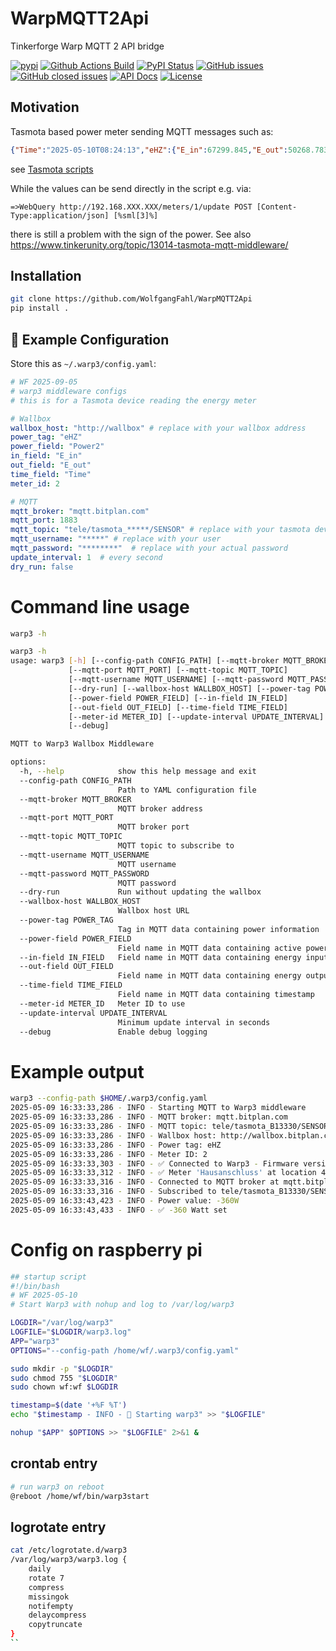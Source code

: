 # WarpMQTT2Api
Tinkerforge Warp MQTT 2 API bridge

[![pypi](https://img.shields.io/pypi/pyversions/WarpMQTT2Api)](https://pypi.org/project/WarpMQTT2Api/)
[![Github Actions Build](https://github.com/WolfgangFahl/WarpMQTT2Api/actions/workflows/build.yml/badge.svg)](https://github.com/WolfgangFahl/WarpMQTT2Api/actions/workflows/build.yml)
[![PyPI Status](https://img.shields.io/pypi/v/WarpMQTT2Api.svg)](https://pypi.python.org/pypi/WarpMQTT2Api/)
[![GitHub issues](https://img.shields.io/github/issues/WolfgangFahl/WarpMQTT2Api.svg)](https://github.com/WolfgangFahl/WarpMQTT2Api/issues)
[![GitHub closed issues](https://img.shields.io/github/issues-closed/WolfgangFahl/WarpMQTT2Api.svg)](https://github.com/WolfgangFahl/WarpMQTT2Api/issues/?q=is%3Aissue+is%3Aclosed)
[![API Docs](https://img.shields.io/badge/API-Documentation-blue)](https://WolfgangFahl.github.io/WarpMQTT2Api/)
[![License](https://img.shields.io/github/license/WolfgangFahl/WarpMQTT2Api.svg)](https://www.apache.org/licenses/LICENSE-2.0)

## Motivation
Tasmota based power meter sending MQTT messages such as:
```json
{"Time":"2025-05-10T08:24:13","eHZ":{"E_in":67299.845,"E_out":50268.783,"Power":0,"Power2":4111}}
```
see [Tasmota scripts](https://stromleser.de/blogs/scripts/ehm-zahler-tasmota-scripts-stromleser-wifi)

While the values can be send directly in the script e.g.
via:
```basj
=>WebQuery http://192.168.XXX.XXX/meters/1/update POST [Content-Type:application/json] [%sml[3]%]
```

there is still a problem with the sign of the power.
See also https://www.tinkerunity.org/topic/13014-tasmota-mqtt-middleware/


## Installation
```bash
git clone https://github.com/WolfgangFahl/WarpMQTT2Api
pip install .
```
## 🧪 Example Configuration

Store this as `~/.warp3/config.yaml`:

```yaml
# WF 2025-09-05
# warp3 middleware configs
# this is for a Tasmota device reading the energy meter

# Wallbox
wallbox_host: "http://wallbox" # replace with your wallbox address
power_tag: "eHZ"
power_field: "Power2"
in_field: "E_in"
out_field: "E_out"
time_field: "Time"
meter_id: 2

# MQTT
mqtt_broker: "mqtt.bitplan.com"
mqtt_port: 1883
mqtt_topic: "tele/tasmota_*****/SENSOR" # replace with your tasmota device
mqtt_username: "*****" # replace with your user
mqtt_password: "********"  # replace with your actual password
update_interval: 1  # every second
dry_run: false
```

# Command line usage
```bash
warp3 -h
```

```bash
warp3 -h
usage: warp3 [-h] [--config-path CONFIG_PATH] [--mqtt-broker MQTT_BROKER]
             [--mqtt-port MQTT_PORT] [--mqtt-topic MQTT_TOPIC]
             [--mqtt-username MQTT_USERNAME] [--mqtt-password MQTT_PASSWORD]
             [--dry-run] [--wallbox-host WALLBOX_HOST] [--power-tag POWER_TAG]
             [--power-field POWER_FIELD] [--in-field IN_FIELD]
             [--out-field OUT_FIELD] [--time-field TIME_FIELD]
             [--meter-id METER_ID] [--update-interval UPDATE_INTERVAL]
             [--debug]

MQTT to Warp3 Wallbox Middleware

options:
  -h, --help            show this help message and exit
  --config-path CONFIG_PATH
                        Path to YAML configuration file
  --mqtt-broker MQTT_BROKER
                        MQTT broker address
  --mqtt-port MQTT_PORT
                        MQTT broker port
  --mqtt-topic MQTT_TOPIC
                        MQTT topic to subscribe to
  --mqtt-username MQTT_USERNAME
                        MQTT username
  --mqtt-password MQTT_PASSWORD
                        MQTT password
  --dry-run             Run without updating the wallbox
  --wallbox-host WALLBOX_HOST
                        Wallbox host URL
  --power-tag POWER_TAG
                        Tag in MQTT data containing power information
  --power-field POWER_FIELD
                        Field name in MQTT data containing active power value
  --in-field IN_FIELD   Field name in MQTT data containing energy input
  --out-field OUT_FIELD
                        Field name in MQTT data containing energy output
  --time-field TIME_FIELD
                        Field name in MQTT data containing timestamp
  --meter-id METER_ID   Meter ID to use
  --update-interval UPDATE_INTERVAL
                        Minimum update interval in seconds
  --debug               Enable debug logging

```

# Example output
```bash
warp3 --config-path $HOME/.warp3/config.yaml
2025-05-09 16:33:33,286 - INFO - Starting MQTT to Warp3 middleware
2025-05-09 16:33:33,286 - INFO - MQTT broker: mqtt.bitplan.com
2025-05-09 16:33:33,286 - INFO - MQTT topic: tele/tasmota_B13330/SENSOR
2025-05-09 16:33:33,286 - INFO - Wallbox host: http://wallbox.bitplan.com
2025-05-09 16:33:33,286 - INFO - Power tag: eHZ
2025-05-09 16:33:33,286 - INFO - Meter ID: 2
2025-05-09 16:33:33,303 - INFO - ✅ Connected to Warp3 - Firmware version: 2.8.0+6810d7c9
2025-05-09 16:33:33,312 - INFO - ✅ Meter 'Hausanschluss' at location 4 measures: 74: Summe der Phasenwirkleistungen (Bezug - Einspeisung)
2025-05-09 16:33:33,316 - INFO - Connected to MQTT broker at mqtt.bitplan.com
2025-05-09 16:33:33,316 - INFO - Subscribed to tele/tasmota_B13330/SENSOR
2025-05-09 16:33:43,423 - INFO - Power value: -360W
2025-05-09 16:33:43,433 - INFO - ✅ -360 Watt set
```

# Config on raspberry pi
```bash
## startup script
#!/bin/bash
# WF 2025-05-10
# Start Warp3 with nohup and log to /var/log/warp3

LOGDIR="/var/log/warp3"
LOGFILE="$LOGDIR/warp3.log"
APP="warp3"
OPTIONS="--config-path /home/wf/.warp3/config.yaml"

sudo mkdir -p "$LOGDIR"
sudo chmod 755 "$LOGDIR"
sudo chown wf:wf $LOGDIR

timestamp=$(date '+%F %T')
echo "$timestamp - INFO - 🚀 Starting warp3" >> "$LOGFILE"

nohup "$APP" $OPTIONS >> "$LOGFILE" 2>&1 &
```
## crontab entry
```bash
# run warp3 on reboot
@reboot /home/wf/bin/warp3start
```

## logrotate entry
```bash
cat /etc/logrotate.d/warp3
/var/log/warp3/warp3.log {
    daily
    rotate 7
    compress
    missingok
    notifempty
    delaycompress
    copytruncate
}
``



